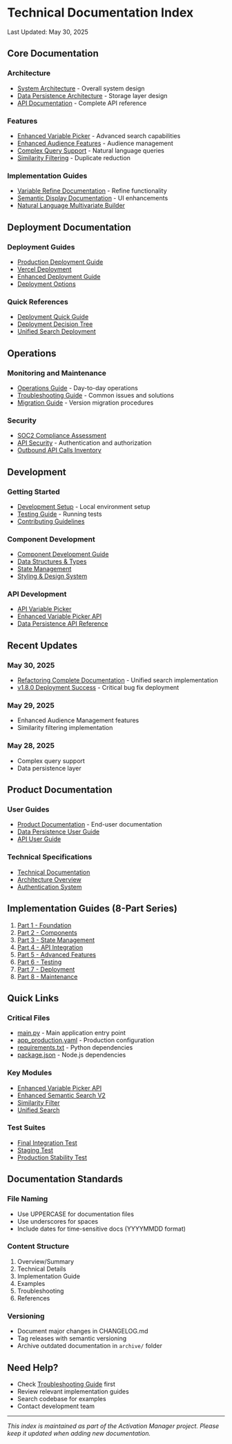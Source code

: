 # Technical Documentation Index

Last Updated: May 30, 2025

## Core Documentation

### Architecture
- [System Architecture](./ARCHITECTURE.md) - Overall system design
- [Data Persistence Architecture](./DATA_PERSISTENCE_ARCHITECTURE.md) - Storage layer design
- [API Documentation](./API_DOCUMENTATION.md) - Complete API reference

### Features
- [Enhanced Variable Picker](./ENHANCED_VARIABLE_PICKER_API.md) - Advanced search capabilities
- [Enhanced Audience Features](./ENHANCED_AUDIENCE_FEATURES.md) - Audience management
- [Complex Query Support](./API_COMPLEX_QUERY_REFERENCE.md) - Natural language queries
- [Similarity Filtering](./ENHANCED_VARIABLE_PICKER_PERFORMANCE.md) - Duplicate reduction

### Implementation Guides
- [Variable Refine Documentation](./VARIABLE_REFINE_DOCUMENTATION.md) - Refine functionality
- [Semantic Display Documentation](./SEMANTIC_DISPLAY_DOCUMENTATION.md) - UI enhancements
- [Natural Language Multivariate Builder](./NATURAL_LANGUAGE_MULTIVARIATE_AUDIENCE_BUILDER.md)

## Deployment Documentation

### Deployment Guides
- [Production Deployment Guide](./deployment/PRODUCTION_DEPLOYMENT.md)
- [Vercel Deployment](./deployment/VERCEL_DEPLOYMENT.md)
- [Enhanced Deployment Guide](./deployment/ENHANCED_DEPLOYMENT_GUIDE.md)
- [Deployment Options](./deployment/DEPLOYMENT_OPTIONS.md)

### Quick References
- [Deployment Quick Guide](./deployment/DEPLOYMENT_QUICK_GUIDE.md)
- [Deployment Decision Tree](./deployment/DEPLOYMENT_DECISION_TREE.md)
- [Unified Search Deployment](./deployment/UNIFIED_SEARCH_DEPLOYMENT.md)

## Operations

### Monitoring and Maintenance
- [Operations Guide](./operations/OPERATIONS_GUIDE.md) - Day-to-day operations
- [Troubleshooting Guide](./TROUBLESHOOTING.md) - Common issues and solutions
- [Migration Guide](./MIGRATION_GUIDE.md) - Version migration procedures

### Security
- [SOC2 Compliance Assessment](./security/SOC2_COMPLIANCE_ASSESSMENT.md)
- [API Security](./security/API_SECURITY.md) - Authentication and authorization
- [Outbound API Calls Inventory](./OUTBOUND_API_CALLS_INVENTORY.md)

## Development

### Getting Started
- [Development Setup](./development/SETUP.md) - Local environment setup
- [Testing Guide](./development/TESTING.md) - Running tests
- [Contributing Guidelines](./development/CONTRIBUTING.md)

### Component Development
- [Component Development Guide](./COMPONENT-DEVELOPMENT-GUIDE.md)
- [Data Structures & Types](./DATA-STRUCTURES-TYPES.md)
- [State Management](./STATE-MANAGEMENT.md)
- [Styling & Design System](./STYLING-DESIGN-SYSTEM.md)

### API Development
- [API Variable Picker](./API_VARIABLE_PICKER.md)
- [Enhanced Variable Picker API](./ENHANCED_VARIABLE_PICKER_API.md)
- [Data Persistence API Reference](./DATA_PERSISTENCE_API_REFERENCE.md)

## Recent Updates

### May 30, 2025
- [Refactoring Complete Documentation](./REFACTORING_COMPLETE_20250530.md) - Unified search implementation
- [v1.8.0 Deployment Success](../DEPLOYMENT_SUCCESS_V180.md) - Critical bug fix deployment

### May 29, 2025
- Enhanced Audience Management features
- Similarity filtering implementation

### May 28, 2025
- Complex query support
- Data persistence layer

## Product Documentation

### User Guides
- [Product Documentation](./product/PRODUCT_DOCUMENTATION.md) - End-user documentation
- [Data Persistence User Guide](./DATA_PERSISTENCE_USER_GUIDE.md)
- [API User Guide](./api/USER_GUIDE.md)

### Technical Specifications
- [Technical Documentation](./technical/TECHNICAL_DOCUMENTATION.md)
- [Architecture Overview](./technical/ARCHITECTURE.md)
- [Authentication System](./technical/AUTHENTICATION.md)

## Implementation Guides (8-Part Series)

1. [Part 1 - Foundation](./IMPLEMENTATION-GUIDE-PART1.md)
2. [Part 2 - Components](./IMPLEMENTATION-GUIDE-PART2.md)
3. [Part 3 - State Management](./IMPLEMENTATION-GUIDE-PART3.md)
4. [Part 4 - API Integration](./IMPLEMENTATION-GUIDE-PART4.md)
5. [Part 5 - Advanced Features](./IMPLEMENTATION-GUIDE-PART5.md)
6. [Part 6 - Testing](./IMPLEMENTATION-GUIDE-PART6.md)
7. [Part 7 - Deployment](./IMPLEMENTATION-GUIDE-PART7.md)
8. [Part 8 - Maintenance](./IMPLEMENTATION-GUIDE-PART8.md)

## Quick Links

### Critical Files
- [main.py](../main.py) - Main application entry point
- [app_production.yaml](../app_production.yaml) - Production configuration
- [requirements.txt](../requirements.txt) - Python dependencies
- [package.json](../package.json) - Node.js dependencies

### Key Modules
- [Enhanced Variable Picker API](../activation_manager/api/enhanced_variable_picker_api.py)
- [Enhanced Semantic Search V2](../activation_manager/core/enhanced_semantic_search_v2.py)
- [Similarity Filter](../activation_manager/core/similarity_filter.py)
- [Unified Search](../activation_manager/search/unified_search.py)

### Test Suites
- [Final Integration Test](../test_final_integration.py)
- [Staging Test](../test_staging_fix.py)
- [Production Stability Test](../test_production_stability.py)

## Documentation Standards

### File Naming
- Use UPPERCASE for documentation files
- Use underscores for spaces
- Include dates for time-sensitive docs (YYYYMMDD format)

### Content Structure
1. Overview/Summary
2. Technical Details
3. Implementation Guide
4. Examples
5. Troubleshooting
6. References

### Versioning
- Document major changes in CHANGELOG.md
- Tag releases with semantic versioning
- Archive outdated documentation in `archive/` folder

## Need Help?

- Check [Troubleshooting Guide](./TROUBLESHOOTING.md) first
- Review relevant implementation guides
- Search codebase for examples
- Contact development team

---

*This index is maintained as part of the Activation Manager project. Please keep it updated when adding new documentation.*